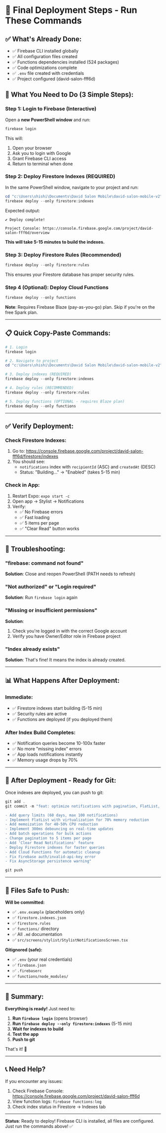 # 🚀 Final Deployment Steps - Run These Commands

## ✅ What's Already Done:
- ✅ Firebase CLI installed globally
- ✅ All configuration files created
- ✅ Functions dependencies installed (524 packages)
- ✅ Code optimizations complete
- ✅ `.env` file created with credentials
- ✅ Project configured (david-salon-fff6d)

## 🎯 What You Need to Do (3 Simple Steps):

### Step 1: Login to Firebase (Interactive)

Open a **new PowerShell window** and run:

```powershell
firebase login
```

This will:
1. Open your browser
2. Ask you to login with Google
3. Grant Firebase CLI access
4. Return to terminal when done

### Step 2: Deploy Firestore Indexes (REQUIRED)

In the same PowerShell window, navigate to your project and run:

```powershell
cd "c:\Users\shishi\Documents\David Salon Mobile\david-salon-mobile-v2"
firebase deploy --only firestore:indexes
```

Expected output:
```
✔ Deploy complete!

Project Console: https://console.firebase.google.com/project/david-salon-fff6d/overview
```

**This will take 5-15 minutes to build the indexes.**

### Step 3: Deploy Firestore Rules (Recommended)

```powershell
firebase deploy --only firestore:rules
```

This ensures your Firestore database has proper security rules.

### Step 4 (Optional): Deploy Cloud Functions

```powershell
firebase deploy --only functions
```

**Note**: Requires Firebase Blaze (pay-as-you-go) plan. Skip if you're on the free Spark plan.

---

## 📋 Quick Copy-Paste Commands:

```powershell
# 1. Login
firebase login

# 2. Navigate to project
cd "c:\Users\shishi\Documents\David Salon Mobile\david-salon-mobile-v2"

# 3. Deploy indexes (REQUIRED)
firebase deploy --only firestore:indexes

# 4. Deploy rules (RECOMMENDED)
firebase deploy --only firestore:rules

# 5. Deploy functions (OPTIONAL - requires Blaze plan)
firebase deploy --only functions
```

---

## ✅ Verify Deployment:

### Check Firestore Indexes:
1. Go to: https://console.firebase.google.com/project/david-salon-fff6d/firestore/indexes
2. You should see:
   - `notifications` index with `recipientId` (ASC) and `createdAt` (DESC)
   - Status: "Building..." → "Enabled" (takes 5-15 min)

### Check in App:
1. Restart Expo: `expo start -c`
2. Open app → Stylist → Notifications
3. Verify:
   - ✅ No Firebase errors
   - ✅ Fast loading
   - ✅ 5 items per page
   - ✅ "Clear Read" button works

---

## 🔧 Troubleshooting:

### "firebase: command not found"
**Solution**: Close and reopen PowerShell (PATH needs to refresh)

### "Not authorized" or "Login required"
**Solution**: Run `firebase login` again

### "Missing or insufficient permissions"
**Solution**: 
1. Check you're logged in with the correct Google account
2. Verify you have Owner/Editor role in Firebase project

### "Index already exists"
**Solution**: That's fine! It means the index is already created.

---

## 📊 What Happens After Deployment:

### Immediate:
- ✅ Firestore indexes start building (5-15 min)
- ✅ Security rules are active
- ✅ Functions are deployed (if you deployed them)

### After Index Build Completes:
- ✅ Notification queries become 10-100x faster
- ✅ No more "missing index" errors
- ✅ App loads notifications instantly
- ✅ Memory usage drops by 70%

---

## 🎉 After Deployment - Ready for Git:

Once indexes are deployed, you can push to git:

```powershell
git add .
git commit -m "feat: optimize notifications with pagination, FlatList, and Firebase indexes

- Add query limits (60 days, max 100 notifications)
- Implement FlatList with virtualization for 70% memory reduction
- Add memoization for 40-50% CPU reduction
- Implement 300ms debouncing on real-time updates
- Add batch operations for bulk actions
- Change pagination to 5 items per page
- Add 'Clear Read Notifications' feature
- Deploy Firestore indexes for faster queries
- Add Cloud Functions for automatic cleanup
- Fix Firebase auth/invalid-api-key error
- Fix AsyncStorage persistence warning"

git push
```

---

## 📁 Files Safe to Push:

**Will be committed:**
- ✅ `.env.example` (placeholders only)
- ✅ `firestore.indexes.json`
- ✅ `firestore.rules`
- ✅ `functions/` directory
- ✅ All `.md` documentation
- ✅ `src/screens/stylist/StylistNotificationsScreen.tsx`

**Gitignored (safe):**
- ✅ `.env` (your real credentials)
- ✅ `firebase.json`
- ✅ `.firebaserc`
- ✅ `functions/node_modules/`

---

## 🎯 Summary:

**Everything is ready!** Just need to:

1. **Run `firebase login`** (opens browser)
2. **Run `firebase deploy --only firestore:indexes`** (5-15 min)
3. **Wait for indexes to build**
4. **Test the app**
5. **Push to git**

That's it! 🚀

---

## 📞 Need Help?

If you encounter any issues:
1. Check Firebase Console: https://console.firebase.google.com/project/david-salon-fff6d
2. View function logs: `firebase functions:log`
3. Check index status in Firestore → Indexes tab

---

**Status**: Ready to deploy! Firebase CLI is installed, all files are configured. Just run the commands above! ✅
